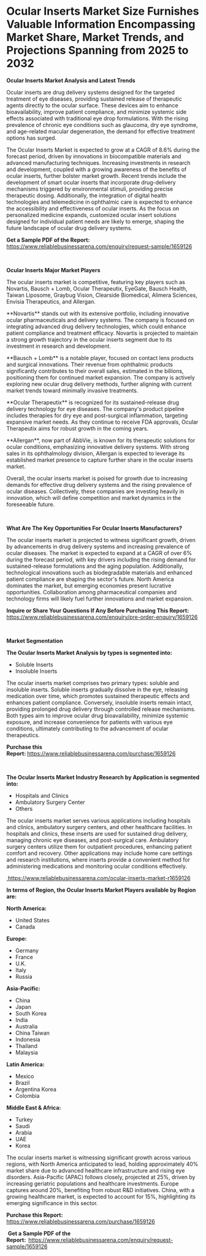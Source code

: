 <p><h1>Ocular Inserts Market Size Furnishes Valuable Information Encompassing Market Share, Market Trends, and Projections Spanning from 2025 to 2032</h1></p><p><strong>Ocular Inserts Market Analysis and Latest Trends</strong></p>
<p><p>Ocular inserts are drug delivery systems designed for the targeted treatment of eye diseases, providing sustained release of therapeutic agents directly to the ocular surface. These devices aim to enhance bioavailability, improve patient compliance, and minimize systemic side effects associated with traditional eye drop formulations. With the rising prevalence of chronic eye conditions such as glaucoma, dry eye syndrome, and age-related macular degeneration, the demand for effective treatment options has surged.</p><p>The Ocular Inserts Market is expected to grow at a CAGR of 8.6% during the forecast period, driven by innovations in biocompatible materials and advanced manufacturing techniques. Increasing investments in research and development, coupled with a growing awareness of the benefits of ocular inserts, further bolster market growth. Recent trends include the development of smart ocular inserts that incorporate drug-delivery mechanisms triggered by environmental stimuli, providing precise therapeutic dosing. Additionally, the integration of digital health technologies and telemedicine in ophthalmic care is expected to enhance the accessibility and effectiveness of ocular inserts. As the focus on personalized medicine expands, customized ocular insert solutions designed for individual patient needs are likely to emerge, shaping the future landscape of ocular drug delivery systems.</p></p>
<p><strong>Get a Sample PDF of the Report:&nbsp;</strong> <a href="https://www.reliablebusinessarena.com/enquiry/request-sample/1659126?utm_campaign=2930&utm_medium=2&utm_source=Github&utm_content=ia&utm_term=13042025&utm_id=ocular-inserts">https://www.reliablebusinessarena.com/enquiry/request-sample/1659126</a></p>
<p>&nbsp;</p>
<p><strong>Ocular Inserts Major Market Players</strong></p>
<p><p>The ocular inserts market is competitive, featuring key players such as Novartis, Bausch + Lomb, Ocular Therapeutix, EyeGate, Bausch Health, Taiwan Liposome, Graybug Vision, Clearside Biomedical, Alimera Sciences, Envisia Therapeutics, and Allergan. </p><p>**Novartis** stands out with its extensive portfolio, including innovative ocular pharmaceuticals and delivery systems. The company is focused on integrating advanced drug delivery technologies, which could enhance patient compliance and treatment efficacy. Novartis is projected to maintain a strong growth trajectory in the ocular inserts segment due to its investment in research and development.</p><p>**Bausch + Lomb** is a notable player, focused on contact lens products and surgical innovations. Their revenue from ophthalmic products significantly contributes to their overall sales, estimated in the billions, positioning them for continued market expansion. The company is actively exploring new ocular drug delivery methods, further aligning with current market trends toward minimally invasive treatments.</p><p>**Ocular Therapeutix** is recognized for its sustained-release drug delivery technology for eye diseases. The company's product pipeline includes therapies for dry eye and post-surgical inflammation, targeting expansive market needs. As they continue to receive FDA approvals, Ocular Therapeutix aims for robust growth in the coming years.</p><p>**Allergan**, now part of AbbVie, is known for its therapeutic solutions for ocular conditions, emphasizing innovative delivery systems. With strong sales in its ophthalmology division, Allergan is expected to leverage its established market presence to capture further share in the ocular inserts market.</p><p>Overall, the ocular inserts market is poised for growth due to increasing demands for effective drug delivery systems and the rising prevalence of ocular diseases. Collectively, these companies are investing heavily in innovation, which will define competition and market dynamics in the foreseeable future.</p></p>
<p>&nbsp;</p>
<p><strong>What Are The Key Opportunities For Ocular Inserts Manufacturers?</strong></p>
<p><p>The ocular inserts market is projected to witness significant growth, driven by advancements in drug delivery systems and increasing prevalence of ocular diseases. The market is expected to expand at a CAGR of over 6% during the forecast period, with key drivers including the rising demand for sustained-release formulations and the aging population. Additionally, technological innovations such as biodegradable materials and enhanced patient compliance are shaping the sector's future. North America dominates the market, but emerging economies present lucrative opportunities. Collaboration among pharmaceutical companies and technology firms will likely fuel further innovations and market expansion.</p></p>
<p><strong>Inquire or Share Your Questions If Any Before Purchasing This Report:</strong> <a href="https://www.reliablebusinessarena.com/enquiry/pre-order-enquiry/1659126?utm_campaign=2930&utm_medium=2&utm_source=Github&utm_content=ia&utm_term=13042025&utm_id=ocular-inserts">https://www.reliablebusinessarena.com/enquiry/pre-order-enquiry/1659126</a></p>
<p>&nbsp;</p>
<p><strong>Market Segmentation</strong></p>
<p><strong>The Ocular Inserts Market Analysis by types is segmented into:</strong></p>
<p><ul><li>Soluble Inserts</li><li>Insoluble Inserts</li></ul></p>
<p><p>The ocular inserts market comprises two primary types: soluble and insoluble inserts. Soluble inserts gradually dissolve in the eye, releasing medication over time, which promotes sustained therapeutic effects and enhances patient compliance. Conversely, insoluble inserts remain intact, providing prolonged drug delivery through controlled release mechanisms. Both types aim to improve ocular drug bioavailability, minimize systemic exposure, and increase convenience for patients with various eye conditions, ultimately contributing to the advancement of ocular therapeutics.</p></p>
<p><strong>Purchase this Report:&nbsp;</strong><a href="https://www.reliablebusinessarena.com/purchase/1659126?utm_campaign=2930&utm_medium=2&utm_source=Github&utm_content=ia&utm_term=13042025&utm_id=ocular-inserts">https://www.reliablebusinessarena.com/purchase/1659126</a></p>
<p>&nbsp;</p>
<p><strong>The Ocular Inserts Market Industry Research by Application is segmented into:</strong></p>
<p><ul><li>Hospitals and Clinics</li><li>Ambulatory Surgery Center</li><li>Others</li></ul></p>
<p><p>The ocular inserts market serves various applications including hospitals and clinics, ambulatory surgery centers, and other healthcare facilities. In hospitals and clinics, these inserts are used for sustained drug delivery, managing chronic eye diseases, and post-surgical care. Ambulatory surgery centers utilize them for outpatient procedures, enhancing patient comfort and recovery. Other applications may include home care settings and research institutions, where inserts provide a convenient method for administering medications and monitoring ocular conditions effectively.</p></p>
<p><a href="https://www.reliablebusinessarena.com/ocular-inserts-market-r1659126?utm_campaign=2930&utm_medium=2&utm_source=Github&utm_content=ia&utm_term=13042025&utm_id=ocular-inserts">&nbsp;https://www.reliablebusinessarena.com/ocular-inserts-market-r1659126</a></p>
<p><strong>In terms of Region, the Ocular Inserts Market Players available by Region are:</strong></p>
<p>
    <p> <strong> North America: </strong>
        <ul>
            <li>United States</li>
            <li>Canada</li>
        </ul>
        </p> 
    <p> <strong> Europe: </strong>
        <ul>
            <li>Germany</li>
            <li>France</li>
            <li>U.K.</li>
            <li>Italy</li>
            <li>Russia</li>
        </ul>
        </p> 
    <p> <strong> Asia-Pacific: </strong>
        <ul>
            <li>China</li>
            <li>Japan</li>
            <li>South Korea</li>
            <li>India</li>
            <li>Australia</li>
            <li>China Taiwan</li>
            <li>Indonesia</li>
            <li>Thailand</li>
            <li>Malaysia</li>
        </ul>
        </p> 
    <p> <strong> Latin America: </strong>
        <ul>
            <li>Mexico</li>
            <li>Brazil</li>
            <li>Argentina Korea</li>
            <li>Colombia</li>
        </ul>
        </p> 
    <p> <strong> Middle East & Africa: </strong>
        <ul>
            <li>Turkey</li>
            <li>Saudi</li>
            <li>Arabia</li>
            <li>UAE</li>
            <li>Korea</li>
        </ul>
    </p>
    </p>
<p><p>The ocular inserts market is witnessing significant growth across various regions, with North America anticipated to lead, holding approximately 40% market share due to advanced healthcare infrastructure and rising eye disorders. Asia-Pacific (APAC) follows closely, projected at 25%, driven by increasing geriatric populations and healthcare investments. Europe captures around 20%, benefiting from robust R&D initiatives. China, with a growing healthcare market, is expected to account for 15%, highlighting its emerging significance in this sector.</p></p>
<p><strong>Purchase this Report: </strong><a href="https://www.reliablebusinessarena.com/purchase/1659126?utm_campaign=2930&utm_medium=2&utm_source=Github&utm_content=ia&utm_term=13042025&utm_id=ocular-inserts">https://www.reliablebusinessarena.com/purchase/1659126</a></p>
<p>&nbsp;<strong>Get a Sample PDF of the Report:&nbsp;&nbsp;</strong><a href="https://www.reliablebusinessarena.com/enquiry/request-sample/1659126?utm_campaign=2930&utm_medium=2&utm_source=Github&utm_content=ia&utm_term=13042025&utm_id=ocular-inserts">https://www.reliablebusinessarena.com/enquiry/request-sample/1659126</a></p>
<p><strong></strong></p>
<p><p></p><p></p><p></p></p>